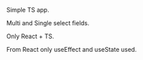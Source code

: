 Simple TS app.

Multi and Single select fields.

Only React + TS.

From React only useEffect and useState used.
